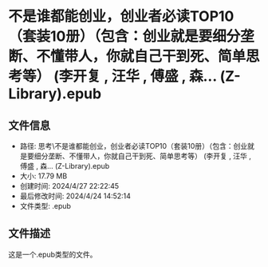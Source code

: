 ﻿# 不是谁都能创业，创业者必读TOP10（套装10册）（包含：创业就是要细分垄断、不懂带人，你就自己干到死、简单思考等） (李开复 , 汪华 , 傅盛 , 森... (Z-Library).epub

## 文件信息
- 路径: 思考\不是谁都能创业，创业者必读TOP10（套装10册）（包含：创业就是要细分垄断、不懂带人，你就自己干到死、简单思考等） (李开复 , 汪华 , 傅盛 , 森... (Z-Library).epub
- 大小: 17.79 MB
- 创建时间: 2024/4/27 22:22:45
- 最后修改时间: 2024/4/24 14:52:14
- 文件类型: .epub

## 文件描述
这是一个.epub类型的文件。

